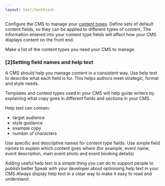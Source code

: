 ```yaml
---
layout: text/textblock
---
```

Configure the CMS to manage your [content types](/content-strategy/create-content-model/definition-content-model/#content-types). Define sets of default content fields, so they can be applied to different types of content. The information entered into your content type fields will affect how your CMS displays content on the front end.

Make a list of the content types you need your CMS to manage.

### [2]Setting field names and help text
A CMS should help you manage content in a consistent way. Use help text to describe what each field is for. This helps authors meet strategic, format and style needs.

Templates and content types used in your CMS will help guide writers by explaining what copy goes in different fields and sections in your CMS.

Help text can contain:
- target audience
- style guidance
- example copy
- number of characters

Use specific and descriptive names for content type fields. Use simple field names to explain which content goes where (for example, event name, event description, main event photo and event booking details) 

Adding useful help text is a simple thing you can do to support people to publish better 
Speak with your developer about optimising help text in your CMS.Always display help text in a clear way to make it easy to read and understand.
